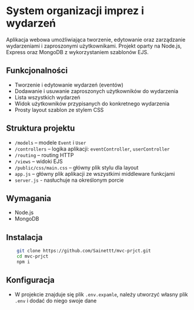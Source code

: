 # System organizacji imprez i wydarzeń

Aplikacja webowa umożliwiająca tworzenie, edytowanie oraz zarządzanie wydarzeniami i zaproszonymi użytkownikami. Projekt oparty na Node.js, Express oraz MongoDB z wykorzystaniem szablonów EJS.

## Funkcjonalności

- Tworzenie i edytowanie wydarzeń (eventów)
- Dodawanie i usuwanie zaproszonych użytkowników do wydarzenia
- Lista wszystkich wydarzeń
- Widok użytkowników przypisanych do konkretnego wydarzenia
- Prosty layout szablon ze stylem CSS

## Struktura projektu

- `/models` – modele `Event` i `User`
- `/controllers` – logika aplikacji: `eventController`, `userController`
- `/routing` – routing HTTP
- `/views` – widoki EJS
- `/public/css/main.css` – główny plik stylu dla layout
- `app.js` – główny plik aplikacji ze wszystkimi middleware funkcjami
- `server.js` - nasłuchuje na określonym porcie

##  Wymagania

- Node.js 
- MongoDB 

## Instalacja

```   bash
    git clone https://github.com/Sainettt/mvc-prjct.git
    cd mvc-prjct
    npm i
```

## Konfiguracja

- W projekcie znajduje się plik `.env.expamle`, należy utworzyć własny plik `.env` i dodać do niego swoje dane 

